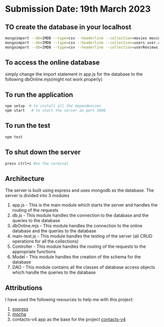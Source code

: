 # Submission Date: 19th March 2023

## TO create the database in your localhost

```bash
mongoimport --db=IMDB --type=csv --headerline --collection=movies movie.csv
mongoimport --db=IMDB --type=csv --headerline --collection=users user.csv
mongoimport --db=IMDB --type=csv --headerline --collection=userReviews userReview.csv

```

## To access the online database

simply change the import statement in app.js for the database to the following dbOnline.mjs(might not work properly)

## To run the application

```bash
npm setup  # to install all the dependencies
npm start   # to start the server on port 3000
```

## To run the test

```bash
npm test
```

## To shut down the server

```bash
press ctrl+c #on the terminal
```

## Architecture

The server is built using express and uses mongodb as the database. The server is divided into 3 modules

1. app.js - This is the main module which starts the server and handles the routing of the requests
2. db.js - This module handles the connection to the database and the queries to the database
3. dbOnline.mjs - This module handles the connection to the online database and the queries to the database
4. main-test.js - This module handles the testing of the server (all CRUD operations for all the collections)
5. Controller - This module handles the routing of the requests to the appropriate functions
6. Model - This module handles the creation of the schema for the database
7. DAO - This module contains all the classes of database access objects which handle the queries to the database

## Attributions

I have used the following resources to help me with this project:

1. [express](https://expressjs.com/)
2. [mocha](https://mochajs.org/)
3. contacts-v4 app as the base for the project [contacts-v4](http://www.cs.mun.ca/~brown/3100/Soares/Week5/contacts-app-v4.zip)

